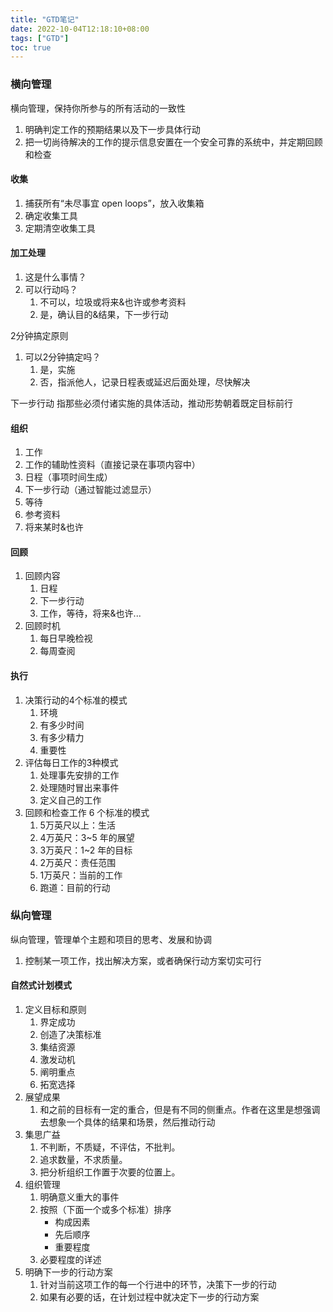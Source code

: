 ```yaml
---
title: "GTD笔记"
date: 2022-10-04T12:18:10+08:00
tags: ["GTD"]
toc: true
---
```


### 横向管理
横向管理，保持你所参与的所有活动的一致性
1. 明确判定工作的预期结果以及下一步具体行动
2. 把一切尚待解决的工作的提示信息安置在一个安全可靠的系统中，并定期回顾和检查

#### 收集
1. 捕获所有“未尽事宜 open loops”，放入收集箱
2. 确定收集工具
3. 定期清空收集工具


#### 加工处理
1. 这是什么事情？
2. 可以行动吗？ 
   1. 不可以，垃圾或将来&也许或参考资料
   2. 是，确认目的&结果，下一步行动

2分钟搞定原则
1. 可以2分钟搞定吗？
   1. 是，实施
   2. 否，指派他人，记录日程表或延迟后面处理，尽快解决

下一步行动
指那些必须付诸实施的具体活动，推动形势朝着既定目标前行

#### 组织
1. 工作
2. 工作的辅助性资料（直接记录在事项内容中）
3. 日程（事项时间生成）
4. 下一步行动（通过智能过滤显示）
5. 等待
6. 参考资料
6. 将来某时&也许

#### 回顾
1. 回顾内容
   1. 日程 
   2. 下一步行动
   3. 工作，等待，将来&也许...
2. 回顾时机
   1. 每日早晚检视
   2. 每周查阅

#### 执行
1. 决策行动的4个标准的模式
   1. 环境
   2. 有多少时间
   3. 有多少精力
   4. 重要性
2. 评估每日工作的3种模式
   1. 处理事先安排的工作
   2. 处理随时冒出来事件
   3. 定义自己的工作
3. 回顾和检查工作 6 个标准的模式
   1. 5万英尺以上：生活
   2. 4万英尺：3~5 年的展望
   3. 3万英尺：1~2 年的目标
   4. 2万英尺：责任范围
   5. 1万英尺：当前的工作
   6. 跑道：目前的行动

### 纵向管理
纵向管理，管理单个主题和项目的思考、发展和协调
1. 控制某一项工作，找出解决方案，或者确保行动方案切实可行

#### 自然式计划模式
1. 定义目标和原则
   1. 界定成功
   2. 创造了决策标准
   3. 集结资源
   4. 激发动机
   5. 阐明重点
   6. 拓宽选择
2. 展望成果
   1. 和之前的目标有一定的重合，但是有不同的侧重点。作者在这里是想强调去想象一个具体的结果和场景，然后推动行动
3. 集思广益
   1. 不判断，不质疑，不评估，不批判。
   2. 追求数量，不求质量。
   3. 把分析组织工作置于次要的位置上。
4. 组织管理
   1. 明确意义重大的事件
   2. 按照（下面一个或多个标准）排序
      - 构成因素
      - 先后顺序
      - 重要程度
   3. 必要程度的详述
5. 明确下一步的行动方案
   1. 针对当前这项工作的每一个行进中的环节，决策下一步的行动
   2. 如果有必要的话，在计划过程中就决定下一步的行动方案
